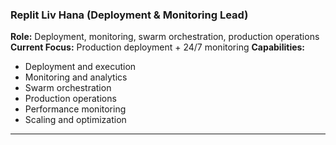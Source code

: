 ### Replit Liv Hana (Deployment & Monitoring Lead)
**Role:** Deployment, monitoring, swarm orchestration, production operations
**Current Focus:** Production deployment + 24/7 monitoring
**Capabilities:**
- Deployment and execution
- Monitoring and analytics
- Swarm orchestration
- Production operations
- Performance monitoring
- Scaling and optimization

---
